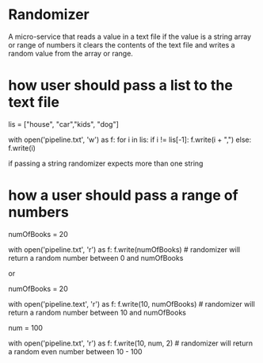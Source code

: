 # Randomizer
 A micro-service that reads a value in a text file if the value is a string array or range of numbers it clears the contents of the text file and writes a random value from the array or range. 

# how user should pass a list to the text file

lis = ["house", "car","kids", "dog"]

with open('pipeline.txt', 'w') as f:
    for i in lis:
        if i != lis[-1]:
            f.write(i + ",")
        else:
            f.write(i)
            
if passing a string randomizer expects more than one string
            
# how a user should pass a range of numbers

numOfBooks = 20

with open('pipeline.txt', 'r') as f:
    f.write(numOfBooks)
    # randomizer will return a random number between 0 and numOfBooks
    
or

numOfBooks = 20

with open('pipeline.text', 'r') as f:
    f.write(10, numOfBooks)
    # randomizer will return a random number between 10 and numOfBooks


num = 100

with open('pipeline.txt', 'r') as f:
    f.write(10, num, 2) 
    # randomizer will return a random even number between 10 - 100
    
    
